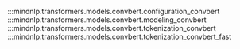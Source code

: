 :::mindnlp.transformers.models.convbert.configuration_convbert
:::mindnlp.transformers.models.convbert.modeling_convbert
:::mindnlp.transformers.models.convbert.tokenization_convbert
:::mindnlp.transformers.models.convbert.tokenization_convbert_fast